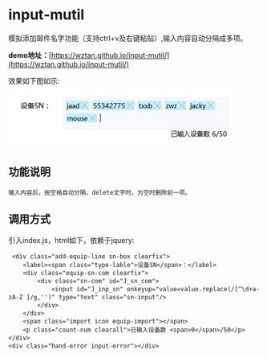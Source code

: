 # input-mutil
模拟添加邮件名字功能（支持ctrl+v及右键粘贴）,输入内容自动分隔成多项。

**demo地址：**[https://wztan.github.io/input-mutil/](https://wztan.github.io/input-mutil/)

效果如下图如示:
![](img/demo.jpg)

## 功能说明

	输入内容后，按空格自动分隔，delete文字时，为空时删除前一项。
## 调用方式

引入index.js，html如下，依赖于jquery:

	 <div class="add-equip-line sn-box clearfix">
        <label><span class="type-lable">设备SN</span>：</label>
        <div class="equip-sn-com clearfix">
            <div class="sn-com" id="J_sn_com">
                <input id="J_inp_sn" onkeyup="value=value.replace(/[^\d+a-zA-Z ]/g,'')" type="text" class="sn-input"/>
            </div>
        </div>
        <span class="import icon equip-import"></span>
        <p class="count-num clearall">已输入设备数 <span>0</span>/50</p>
    </div>
    <div class="hand-error input-error"></div>
